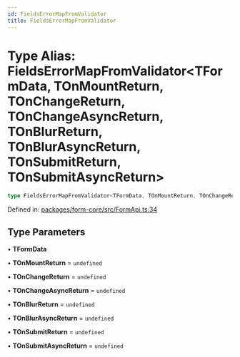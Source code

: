 ```yaml
---
id: FieldsErrorMapFromValidator
title: FieldsErrorMapFromValidator
---
```


<!-- DO NOT EDIT: this page is autogenerated from the type comments -->

# Type Alias: FieldsErrorMapFromValidator\<TFormData, TOnMountReturn, TOnChangeReturn, TOnChangeAsyncReturn, TOnBlurReturn, TOnBlurAsyncReturn, TOnSubmitReturn, TOnSubmitAsyncReturn\>

```ts
type FieldsErrorMapFromValidator<TFormData, TOnMountReturn, TOnChangeReturn, TOnChangeAsyncReturn, TOnBlurReturn, TOnBlurAsyncReturn, TOnSubmitReturn, TOnSubmitAsyncReturn> = Partial<Record<DeepKeys<TFormData>, ValidationErrorMap<TOnMountReturn, TOnChangeReturn, TOnChangeAsyncReturn, TOnBlurReturn, TOnBlurAsyncReturn, TOnSubmitReturn, TOnSubmitAsyncReturn>>>;
```

Defined in: [packages/form-core/src/FormApi.ts:34](https://github.com/TanStack/form/blob/main/packages/form-core/src/FormApi.ts#L34)

## Type Parameters

• **TFormData**

• **TOnMountReturn** = `undefined`

• **TOnChangeReturn** = `undefined`

• **TOnChangeAsyncReturn** = `undefined`

• **TOnBlurReturn** = `undefined`

• **TOnBlurAsyncReturn** = `undefined`

• **TOnSubmitReturn** = `undefined`

• **TOnSubmitAsyncReturn** = `undefined`
